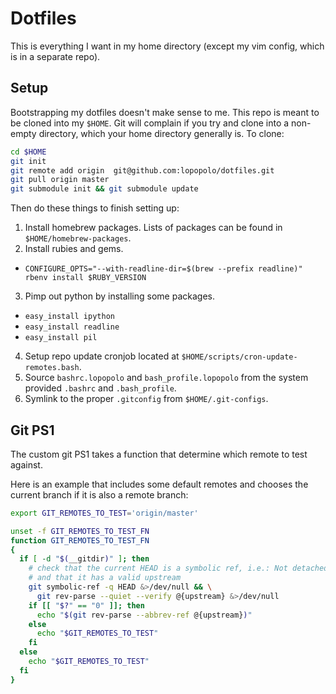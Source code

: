 Dotfiles
========

This is everything I want in my home directory (except my vim config, which
is in a separate repo).

Setup
-----
Bootstrapping my dotfiles doesn't make sense to me. This repo is meant to be cloned
into my `$HOME`. Git will complain if you try and clone into a non-empty directory,
which your home directory generally is. To clone:

```bash
cd $HOME
git init
git remote add origin  git@github.com:lopopolo/dotfiles.git
git pull origin master
git submodule init && git submodule update
```

Then do these things to finish setting up:

1.  Install homebrew packages. Lists of packages can be found in `$HOME/homebrew-packages`.
2.  Install rubies and gems.
  * `CONFIGURE_OPTS="--with-readline-dir=$(brew --prefix readline)" rbenv install $RUBY_VERSION`
3.  Pimp out python by installing some packages.
  *  `easy_install ipython`
  *  `easy_install readline`
  *  `easy_install pil`
4. Setup repo update cronjob located at `$HOME/scripts/cron-update-remotes.bash`.
5. Source `bashrc.lopopolo` and `bash_profile.lopopolo` from the system provided `.bashrc`
   and `.bash_profile`.
6. Symlink to the proper `.gitconfig` from `$HOME/.git-configs`.

Git PS1
-------
The custom git PS1 takes a function that determine which remote to test against.

Here is an example that includes some default remotes and chooses the current
branch if it is also a remote branch:

```bash
export GIT_REMOTES_TO_TEST='origin/master'

unset -f GIT_REMOTES_TO_TEST_FN
function GIT_REMOTES_TO_TEST_FN
{
  if [ -d "$(__gitdir)" ]; then
    # check that the current HEAD is a symbolic ref, i.e.: Not detached
    # and that it has a valid upstream
    git symbolic-ref -q HEAD &>/dev/null && \
      git rev-parse --quiet --verify @{upstream} &>/dev/null
    if [[ "$?" == "0" ]]; then
      echo "$(git rev-parse --abbrev-ref @{upstream})"
    else
      echo "$GIT_REMOTES_TO_TEST"
    fi
  else
    echo "$GIT_REMOTES_TO_TEST"
  fi
}
```

